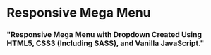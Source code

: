 # Responsive Mega Menu

### "Responsive Mega Menu with Dropdown Created Using HTML5, CSS3 (Including SASS), and Vanilla JavaScript."
